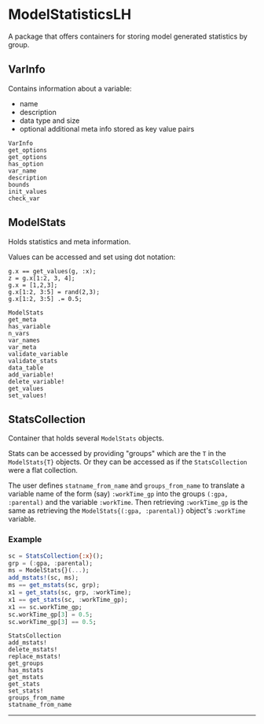 # ModelStatisticsLH

A package that offers containers for storing model generated statistics by group.

## VarInfo

Contains information about a variable:

- name
- description
- data type and size
- optional additional meta info stored as key value pairs

```@docs
VarInfo
get_options
get_options
has_option
var_name
description
bounds
init_values
check_var
```

## ModelStats

Holds statistics and meta information.

Values can be accessed and set using dot notation:

```
g.x == get_values(g, :x);
z = g.x[1:2, 3, 4];
g.x = [1,2,3];
g.x[1:2, 3:5] = rand(2,3);
g.x[1:2, 3:5] .= 0.5;
```

```@docs
ModelStats
get_meta
has_variable
n_vars
var_names
var_meta
validate_variable
validate_stats
data_table
add_variable!
delete_variable!
get_values
set_values!
```

## StatsCollection

Container that holds several `ModelStats` objects.

Stats can be accessed by providing "groups" which are the `T` in the `ModelStats{T}` objects. Or they can be accessed as if the `StatsCollection` were a flat collection. 

The user defines `statname_from_name` and `groups_from_name` to translate a variable name of the form (say) `:workTime_gp` into the groups `(:gpa, :parental)` and the variable `:workTime`. Then retrieving `:workTime_gp` is the same as retrieving the `ModelStats{(:gpa, :parental)}` object's `:workTime` variable.

### Example

```julia
sc = StatsCollection{:x}();
grp = (:gpa, :parental);
ms = ModelStats{}(...);
add_mstats!(sc, ms);
ms == get_mstats(sc, grp);
x1 = get_stats(sc, grp, :workTime);
x1 == get_stats(sc, :workTime_gp);
x1 == sc.workTime_gp;
sc.workTime_gp[3] = 0.5;
sc.workTime_gp[3] == 0.5;
```

```@docs
StatsCollection
add_mstats!
delete_mstats!
replace_mstats!
get_groups
has_mstats
get_mstats
get_stats
set_stats!
groups_from_name
statname_from_name
```

---------